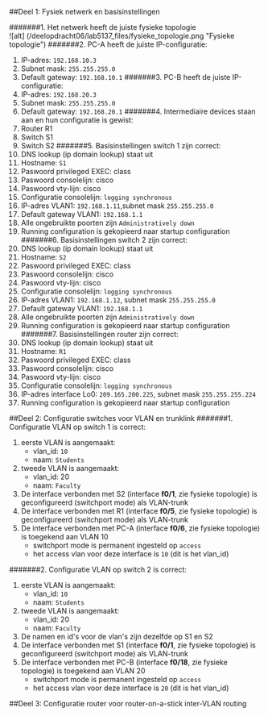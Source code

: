 ##Deel 1: Fysiek netwerk en basisinstellingen

#######1. Het netwerk heeft de juiste fysieke topologie  
  ![alt] (/deelopdracht06/lab5137_files/fysieke_topologie.png "Fysieke topologie")
#######2. PC-A heeft de juiste IP-configuratie:
   1. IP-adres: `192.168.10.3`
   2. Subnet mask: `255.255.255.0`
   3. Default gateway: `192.168.10.1`
#######3. PC-B heeft de juiste IP-configuratie:
   1. IP-adres: `192.168.20.3`
   2. Subnet mask: `255.255.255.0`
   3. Default gateway: `192.168.20.1`
#######4. Intermediaire devices staan aan en hun configuratie is gewist:
   1. Router R1
   2. Switch S1
   3. Switch S2
#######5. Basisinstellingen switch 1 zijn correct:
   1. DNS lookup (ip domain lookup) staat uit
   2. Hostname: `S1`
   3. Paswoord privileged EXEC: class
   4. Paswoord consolelijn: cisco
   5. Paswoord vty-lijn: cisco
   6. Configuratie consolelijn: `logging synchronous`
   7. IP-adres VLAN1: `192.168.1.11`,subnet mask `255.255.255.0`
   8. Default gateway VLAN1: `192.168.1.1`
   9. Alle ongebruikte poorten zijn `Administratively down`
   10. Running configuration is gekopieerd naar startup configuration
#######6. Basisinstellingen switch 2 zijn correct:
   1. DNS lookup (ip domain lookup) staat uit
   2. Hostname: `S2`
   3. Paswoord privileged EXEC: class
   4. Paswoord consolelijn: cisco
   5. Paswoord vty-lijn: cisco
   6. Configuratie consolelijn: `logging synchronous`
   7. IP-adres VLAN1: `192.168.1.12`, subnet mask `255.255.255.0`
   8. Default gateway VLAN1: `192.168.1.1`
   9. Alle ongebruikte poorten zijn `Administratively down`
   10. Running configuration is gekopieerd naar startup configuration
#######7. Basisinstellingen router zijn correct:
   1. DNS lookup (ip domain lookup) staat uit
   2. Hostname: `R1`
   3. Paswoord privileged EXEC: class
   4. Paswoord consolelijn: cisco
   5. Paswoord vty-lijn: cisco
   6. Configuratie consolelijn: `logging synchronous`
   7. IP-adres interface Lo0: `209.165.200.225`, subnet mask `255.255.255.224`
   8. Running configuration is gekopieerd naar startup configuration


##Deel 2: Configuratie switches voor VLAN en trunklink
#######1. Configuratie VLAN op switch 1 is correct:
1. eerste VLAN is aangemaakt: 
   * vlan_id: `10`
   * naam: `Students`
2. tweede VLAN is aangemaakt:
   * vlan_id: 20
   * naam: `Faculty`
3. De interface verbonden met S2 (interface **f0/1**, zie fysieke topologie) is geconfigureerd (switchport mode) als VLAN-trunk
4. De interface verbonden met R1 (interface **f0/5**, zie fysieke topologie) is geconfigureerd (switchport mode) als VLAN-trunk
5. De interface verbonden met PC-A (interface **f0/6**, zie fysieke topologie) is toegekend aan VLAN 10
   * switchport mode is permanent ingesteld op `access`
   * het access vlan voor deze interface is `10` (dit is het vlan_id)

#######2. Configuratie VLAN op switch 2 is correct:
1. eerste VLAN is aangemaakt: 
   * vlan_id: `10`
   * naam: `Students`
2. tweede VLAN is aangemaakt:
   * vlan_id: 20
   * naam: `Faculty`
3. De namen en id's voor de vlan's zijn dezelfde op S1 en S2
4. De interface verbonden met S1 (interface **f0/1**, zie fysieke topologie) is geconfigureerd (switchport mode) als VLAN-trunk
5. De interface verbonden met PC-B (interface **f0/18**, zie fysieke topologie) is toegekend aan VLAN 20
   * switchport mode is permanent ingesteld op `access`
   * het access vlan voor deze interface is `20` (dit is het vlan_id)


##Deel 3: Configuratie router voor router-on-a-stick inter-VLAN routing
